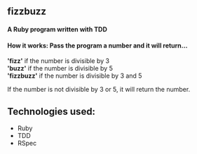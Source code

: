 ## fizzbuzz

#### A Ruby program written with TDD

#### How it works: Pass the program a number and it will return...
**'fizz'** if the number is divisible by 3  
**'buzz'** if the number is divisible by 5  
**'fizzbuzz'** if the number is divisible by 3 and 5  

If the number is not divisible by 3 or 5, it will return the number.

## Technologies used:
- Ruby
- TDD
- RSpec